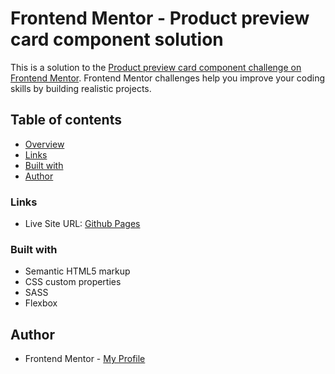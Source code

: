 # Frontend Mentor - Product preview card component solution

This is a solution to the [Product preview card component challenge on Frontend Mentor](https://www.frontendmentor.io/challenges/product-preview-card-component-GO7UmttRfa). Frontend Mentor challenges help you improve your coding skills by building realistic projects.

## Table of contents

- [Overview](#overview)
- [Links](#links)
- [Built with](#built-with)
- [Author](#author)

### Links

- Live Site URL: [Github Pages](https://pkthunder87.github.io/product-preview-card/)

### Built with

- Semantic HTML5 markup
- CSS custom properties
- SASS
- Flexbox

## Author

- Frontend Mentor - [My Profile](https://www.frontendmentor.io/profile/Pkthunder87)
